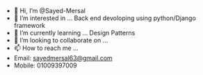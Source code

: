 - 👋 Hi, I’m @Sayed-Mersal
- 👀 I’m interested in ... Back end devoloping using python/Django framework
- 🌱 I’m currently learning ... Design Patterns
- 💞️ I’m looking to collaborate on ...
- 📫 How to reach me ...
- Email: sayedmersal63@gmail.com
- Mobile: 01009397009
<!---
Sayed-Mersal/Sayed-Mersal is a ✨ special ✨ repository because its `README.md` (this file) appears on your GitHub profile.
You can click the Preview link to take a look at your changes.
--->
